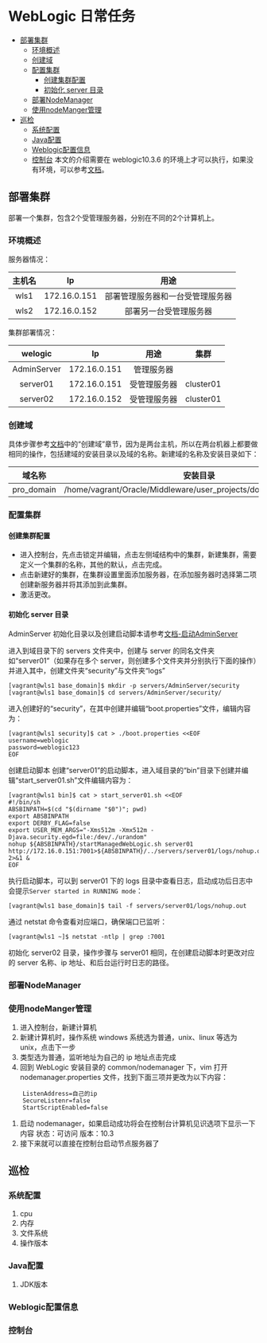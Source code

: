 # WebLogic 日常任务
- [部署集群](#部署集群)
  - [环境概述](#环境概述)
  - [创建域](#创建域)
  - [配置集群](#配置集群)
    - [创建集群配置](#创建集群配置)
    - [初始化 server 目录](#初始化-server-目录)
  - [部署NodeManager](#部署nodemanager)
  - [使用nodeManger管理](#使用nodemanger管理)
- [巡检](#巡检)
  - [系统配置](#系统配置)
  - [Java配置](#java配置)
  - [Weblogic配置信息](#weblogic配置信息)
  - [控制台](#控制台)
本文的介绍需要在 weblogic10.3.6 的环境上才可以执行，如果没有环境，可以参考[文档](./wls-quickstart.md)。


## 部署集群

部署一个集群，包含2个受管理服务器，分别在不同的2个计算机上。

### 环境概述

服务器情况：

|主机名|Ip|用途|
|:-----: |:-----:|:----:|
| wls1|172.16.0.151|部署管理服务器和一台受管理服务器|
| wls2|172.16.0.152|     部署另一台受管理服务器    |

集群部署情况：

| welogic | Ip | 用途 | 集群 |
|  :----:  |  :----:  |  :----:  |  :----:  |
|  AdminServer  |  172.16.0.151  |管理服务器|    |
|  server01  |  172.16.0.151  |受管理服务器| cluster01 |
|  server02  |  172.16.0.152  |受管理服务器| cluster01 |


### 创建域

具体步骤参考[文档](./wls-quickstart.md#创建域)中的“创建域”章节，因为是两台主机，所以在两台机器上都要做相同的操作，包括建域的安装目录以及域的名称。新建域的名称及安装目录如下：

|域名称|安装目录|
|:----:|:----:|
|pro_domain|/home/vagrant/Oracle/Middleware/user_projects/domains/base_domain|

### 配置集群

#### 创建集群配置

  - 进入控制台，先点击锁定并编辑，点击左侧域结构中的集群，新建集群，需要定义一个集群的名称，其他的默认，点击完成。
  - 点击新建好的集群，在集群设置里面添加服务器，在添加服务器时选择第二项创建新服务器并将其添加到此集群。
  - 激活更改。


#### 初始化 server 目录

AdminServer 初始化目录以及创建启动脚本请参考[文档-启动AdminServer](./wls-quickstart.md#启动AdminServer)

进入到域目录下的 servers 文件夹中，创建与 server 的同名文件夹如“server01”（如果存在多个 server，则创建多个文件夹并分别执行下面的操作）并进入其中，创建文件夹“security”与文件夹“logs”

```shell
[vagrant@wls1 base_domain]$ mkdir -p servers/AdminServer/security
[vagrant@wls1 base_domain]$ cd servers/AdminServer/security/
```

进入创建好的“security”，在其中创建并编辑“boot.properties”文件，编辑内容为：

```shell
[vagrant@wls1 security]$ cat > ./boot.properties <<EOF 
username=weblogic
password=weblogic123
EOF
```

创建启动脚本
创建“server01”的启动脚本，进入域目录的“bin”目录下创建并编辑“start_server01.sh”文件编辑内容为：

```shell
[vagrant@wls1 bin]$ cat > start_server01.sh <<EOF
#!/bin/sh
ABSBINPATH=$(cd "$(dirname "$0")"; pwd)
export ABSBINPATH
export DERBY_FLAG=false
export USER_MEM_ARGS="-Xms512m -Xmx512m -Djava.security.egd=file:/dev/./urandom"
nohup ${ABSBINPATH}/startManagedWebLogic.sh server01 http://172.16.0.151:7001>${ABSBINPATH}/../servers/server01/logs/nohup.out 2>&1 &
EOF
```

执行启动脚本，可以到 server01 下的 logs 目录中查看日志，启动成功后日志中会提示`Server started in RUNNING mode`：

```shell
[vagrant@wls1 base_domain]$ tail -f servers/server01/logs/nohup.out
```

通过 netstat 命令查看对应端口，确保端口已监听：

```shell
[vagrant@wls1 ~]$ netstat -ntlp | grep :7001
```

初始化 server02 目录，操作步骤与 server01 相同，在创建启动脚本时更改对应的 server 名称、ip 地址、和后台运行时日志的路径。



### 部署NodeManager 

### 使用nodeManger管理

1. 进入控制台，新建计算机
2. 新建计算机时，操作系统 windows 系统选为普通，unix、linux 等选为 unix，点击下一步
3. 类型选为普通，监听地址为自己的 ip 地址点击完成
4. 回到 WebLogic 安装目录的 common/nodemanager 下，vim 打开 nodemanager.properties 文件，找到下面三项并更改为以下内容：

```shell
    ListenAddress=自己的ip
    SecureListenr=false
    StartScriptEnabled=false
```

1. 启动 nodemanager，如果启动成功将会在控制台计算机见识选项下显示一下内容
状态：可访问
版本：10.3
6. 接下来就可以直接在控制台启动节点服务器了





## 巡检

### 系统配置

1. cpu
2. 内存
3. 文件系统
4. 操作版本

### Java配置

1. JDK版本

### Weblogic配置信息

### 控制台